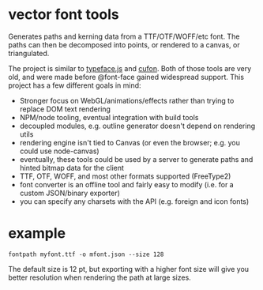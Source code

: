# vector font tools

Generates paths and kerning data from a TTF/OTF/WOFF/etc font. The paths can then be decomposed into points, or rendered to a canvas, or triangulated.

The project is similar to [typeface.js](http://typeface.neocracy.org/) and [cufon](http://cufon.shoqolate.com/generate/). Both of those tools are very old, and were made before @font-face gained widespread support. This project has a few different goals in mind:

- Stronger focus on WebGL/animations/effects rather than trying to replace DOM text rendering
- NPM/node tooling, eventual integration with build tools
- decoupled modules, e.g. outline generator doesn't depend on rendering utils
- rendering engine isn't tied to Canvas (or even the browser; e.g. you could use node-canvas)
- eventually, these tools could be used by a server to generate paths and hinted bitmap data for the client
- TTF, OTF, WOFF, and most other formats supported (FreeType2)
- font converter is an offline tool and fairly easy to modify (i.e. for a custom JSON/binary exporter)
- you can specify any charsets with the API (e.g. foreign and icon fonts)


# example

```fontpath myfont.ttf -o mfont.json --size 128```

The default size is 12 pt, but exporting with a higher font size will give you better resolution when rendering the path at large sizes.